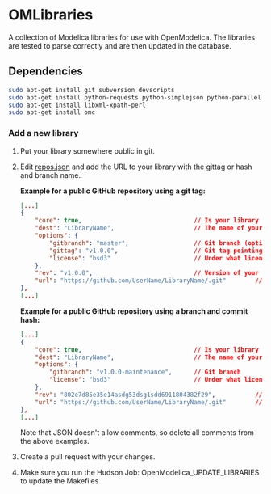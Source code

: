 # OMLibraries

A collection of Modelica libraries for use with OpenModelica.
The libraries are tested to parse correctly and are then updated in the database.

## Dependencies
```bash
sudo apt-get install git subversion devscripts
sudo apt-get install python-requests python-simplejson python-parallel python-joblib
sudo apt-get install libxml-xpath-perl
sudo apt-get install omc
```

### Add a new library
1. Put your library somewhere public in git.
2. Edit [repos.json](https://github.com/OpenModelica/OMLibraries/blob/master/repos.json) and add the URL to your library with the gittag or hash and branch name.

    **Example for a public GitHub repository using a git tag:**
    ```json
    [...]
    {
        "core": true,                               // Is your library a core library (true) or another library (false)
        "dest": "LibraryName",                      // The name of your library
        "options": {
            "gitbranch": "master",                  // Git branch (optional)
            "gittag": "v1.0.0",                     // Git tag pointing to commit to be used
            "license": "bsd3"                       // Under what license is your library published (optional)
        },
        "rev": "v1.0.0",                            // Version of your library you tagged
        "url": "https://github.com/UserName/LibraryName/.git"        // URL of your GitHub repository
    },
    [...]
    ```

    **Example for a public GitHub repository using a branch and commit hash:**
    ```json
    [...]
    {
        "core": true,                               // Is your library a core library (true) or another library (false)
        "dest": "LibraryName",                      // The name of your library
        "options": {
            "gitbranch": "v1.0.0-maintenance",      // Git branch
            "license": "bsd3"                       // Under what license is your library published (optional)
        },
        "rev": "802e7d85e35e14asdg53dsg1sdd6911804382f29",           // Version of your library you tagged
        "url": "https://github.com/UserName/LibraryName/.git"        // URL of your GitHub repository
    },
    [...]
    ```
    Note that JSON doesn't allow comments, so delete all comments from the above examples.
3. Create a pull request with your changes.
4. Make sure you run the Hudson Job: OpenModelica_UPDATE_LIBRARIES to update the Makefiles